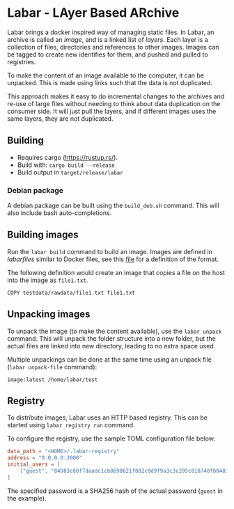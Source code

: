 # Labar - LAyer Based ARchive

Labar brings a docker inspired way of managing static files. In Labar, an archive is called an _image_, and is a linked list of _layers_. Each layer is a collection of files, directories and references to other images. Images can be tagged to create new identifies for them, and pushed and pulled to registries.

To make the content of an image available to the computer, it can be unpacked. This is made using  links such that the data is not duplicated.

This approach makes it easy to do incremental changes to the archives and re-use of large files without needing to think about data duplication on the consumer side. It will just pull the layers, and if different images uses the same layers, they are not duplicated.

## Building

* Requires cargo (https://rustup.rs/).
* Build with: `cargo build --release`
* Build output in `target/release/labar`

### Debian package
A debian package can be built using the `build_deb.sh` command. This will also include bash auto-completions.

## Building images
Run the `labar build` command to build an image. Images are defined in _labarfiles_ similar to Docker files, see this [file](./LABARFILE_REFERENCE.md) for a definition of the format. 

The following definition would create an image that copies a file on the host into the image as `file1.txt`.
```
COPY testdata/rawdata/file1.txt file1.txt
```

## Unpacking images
To unpack the image (to make the content available), use the `labar unpack` command. This will unpack the folder structure into a new folder, but the actual files are linked into new directory, leading to no extra space used.

Multiple unpackings can be done at the same time using an unpack file (`labar unpack-file` command):
```
image:latest /home/labar/test
```

## Registry
To distribute images, Labar uses an HTTP based registry. This can be started using `labar registry run` command.

To configure the registry, use the sample TOML configuration file below:
```toml
data_path = "<HOME>/.labar-registry"
address = "0.0.0.0:3000"
initial_users = [
    ["guest", "84983c60f7daadc1cb8698621f802c0d9f9a3c3c295c810748fb048115c186ec", ["List", "Download", "Upload", "Delete"]]
]
```

The specified password is a SHA256 hash of the actual password (`guest` in the example).